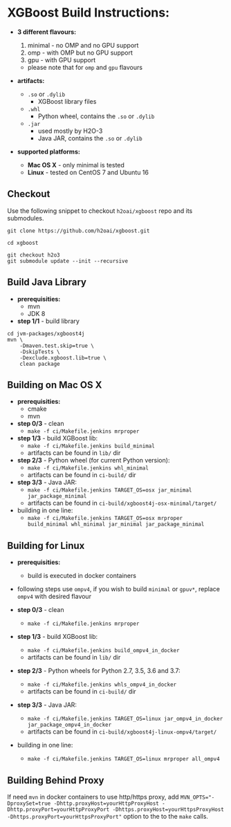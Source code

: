 # XGBoost Build Instructions: #

- **3 different flavours:**
	1. minimal - no OMP and no GPU support
	2. omp - with OMP but no GPU support
	3. gpu - with GPU support

	- please note that for `omp` and `gpu` flavours

- **artifacts:**
	- `.so` or `.dylib`
		- XGBoost library files
	- `.whl`
		- Python wheel, contains the `.so` or `.dylib`
	- `.jar`
		- used mostly by H2O-3
		- Java JAR, contains the `.so` or `.dylib`
- **supported platforms:**
	- **Mac OS X** - only minimal is tested
	- **Linux** - tested on CentOS 7 and Ubuntu 16

## Checkout ##
Use the following snippet to checkout `h2oai/xgboost` repo and its submodules.

```[bash]
git clone https://github.com/h2oai/xgboost.git

cd xgboost

git checkout h2o3
git submodule update --init --recursive
```

## Build Java Library ##
- **prerequisities:**
	- mvn
	- JDK 8
- **step 1/1** - build library

```[bash]
cd jvm-packages/xgboost4j
mvn \
	-Dmaven.test.skip=true \
	-DskipTests \
	-Dexclude.xgboost.lib=true \
	clean package
```

## Building on Mac OS X ##
- **prerequisities:**
	- cmake
	- mvn
- **step 0/3** - clean
	- `make -f ci/Makefile.jenkins mrproper`
- **step 1/3** - build XGBoost lib:
	- `make -f ci/Makefile.jenkins build_minimal`
	-  artifacts can be found in `lib/` dir
- **step 2/3** - Python wheel (for current Python version):
	- `make -f ci/Makefile.jenkins whl_minimal`
	-  artifacts can be found in `ci-build/` dir
- **step 3/3** - Java JAR:
	- `make -f ci/Makefile.jenkins TARGET_OS=osx jar_minimal jar_package_minimal`
	- artifacts can be found in `ci-build/xgboost4j-osx-minimal/target/`
- building in one line:
	- `make -f ci/Makefile.jenkins TARGET_OS=osx mrproper build_minimal whl_minimal jar_minimal jar_package_minimal`

## Building for Linux ##
- **prerequisities:**
	- build is executed in docker containers
	
- following steps use `ompv4`, if you wish to build `minimal` or `gpuv*`, replace `ompv4` with desired flavour
- **step 0/3** - clean
	- `make -f ci/Makefile.jenkins mrproper`
- **step 1/3** - build XGBoost lib:
	-  `make -f ci/Makefile.jenkins build_ompv4_in_docker`
	-  artifacts can be found in `lib/` dir
- **step 2/3** - Python wheels for Python 2.7, 3.5, 3.6 and 3.7:
	- `make -f ci/Makefile.jenkins whls_ompv4_in_docker`
	-  artifacts can be found in `ci-build/` dir
- **step 3/3** - Java JAR:
	- `make -f ci/Makefile.jenkins TARGET_OS=linux jar_ompv4_in_docker jar_package_ompv4_in_docker`
	- artifacts can be found in `ci-build/xgboost4j-linux-ompv4/target/`
- building in one line:
	- `make -f ci/Makefile.jenkins TARGET_OS=linux mrproper all_ompv4`

## Building Behind Proxy ##
If need `mvn` in docker containers to use http/https proxy, add `MVN_OPTS="-DproxySet=true -Dhttp.proxyHost=yourHttpProxyHost -Dhttp.proxyPort=yourHttpProxyPort -Dhttps.proxyHost=yourHttpsProxyHost -Dhttps.proxyPort=yourHttpsProxyPort"` option to the to the `make` calls.
